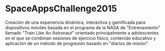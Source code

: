 # SpaceAppsChallenge2015


Creación de una experiencia dinámica, interactiva y gamificada para dispositivos móviles basada en el programa de la NASA de "Entrenamiento" llamado "Train Like An Astronaut" orientado principalmente a adolescentes en el que se combinan sesiones de ejercicio físico, contenido educativo y aplicación de un método de progresión basado en "diarios de misión".

